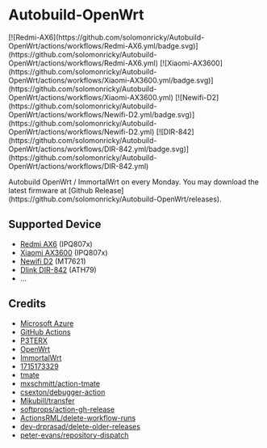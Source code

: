 # Autobuild-OpenWrt
<p>[![Redmi-AX6](https://github.com/solomonricky/Autobuild-OpenWrt/actions/workflows/Redmi-AX6.yml/badge.svg)](https://github.com/solomonricky/Autobuild-OpenWrt/actions/workflows/Redmi-AX6.yml)
[![Xiaomi-AX3600](https://github.com/solomonricky/Autobuild-OpenWrt/actions/workflows/Xiaomi-AX3600.yml/badge.svg)](https://github.com/solomonricky/Autobuild-OpenWrt/actions/workflows/Xiaomi-AX3600.yml)
[![Newifi-D2](https://github.com/solomonricky/Autobuild-OpenWrt/actions/workflows/Newifi-D2.yml/badge.svg)](https://github.com/solomonricky/Autobuild-OpenWrt/actions/workflows/Newifi-D2.yml)
[![DIR-842](https://github.com/solomonricky/Autobuild-OpenWrt/actions/workflows/DIR-842.yml/badge.svg)](https://github.com/solomonricky/Autobuild-OpenWrt/actions/workflows/DIR-842.yml)</p>
<p>Autobuild OpenWrt / ImmortalWrt on every Monday. You may download the latest firmware at [Github Release](https://github.com/solomonricky/Autobuild-OpenWrt/releases).</p>

## Supported Device
- [Redmi AX6](document/Redmi-AX6/README.md) (IPQ807x)
- [Xiaomi AX3600](document/Xiaomi-AX3600/README.md) (IPQ807x)
- [Newifi D2](document/Newifi-D2/README.md) (MT7621)
- [Dlink DIR-842](document/DIR-842/README.md) (ATH79)
- ...

## Credits

- [Microsoft Azure](https://azure.microsoft.com)
- [GitHub Actions](https://github.com/features/actions)
- [P3TERX](https://github.com/P3TERX/Actions-OpenWrt)
- [OpenWrt](https://github.com/openwrt/openwrt)
- [ImmortalWrt](https://github.com/immortalwrt/immortalwrt)
- [1715173329](https://github.com/1715173329/immortalwrt)
- [tmate](https://github.com/tmate-io/tmate)
- [mxschmitt/action-tmate](https://github.com/mxschmitt/action-tmate)
- [csexton/debugger-action](https://github.com/csexton/debugger-action)
- [Mikubill/transfer](https://github.com/Mikubill/transfer)
- [softprops/action-gh-release](https://github.com/softprops/action-gh-release)
- [ActionsRML/delete-workflow-runs](https://github.com/ActionsRML/delete-workflow-runs)
- [dev-drprasad/delete-older-releases](https://github.com/dev-drprasad/delete-older-releases)
- [peter-evans/repository-dispatch](https://github.com/peter-evans/repository-dispatch)
